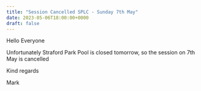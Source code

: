 ```yaml
---
title: "Session Cancelled SPLC - Sunday 7th May"
date: 2023-05-06T18:00:00+0000
draft: false
---
```

Hello Everyone

Unfortunately Straford Park Pool is closed tomorrow, so the session on 7th May is cancelled

Kind regards

Mark
<!--more-->
